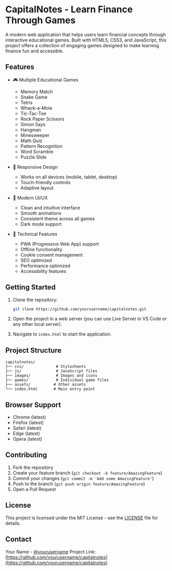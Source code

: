 # CapitalNotes - Learn Finance Through Games

A modern web application that helps users learn financial concepts through interactive educational games. Built with HTML5, CSS3, and JavaScript, this project offers a collection of engaging games designed to make learning finance fun and accessible.

## Features

- 🎮 Multiple Educational Games
  - Memory Match
  - Snake Game
  - Tetris
  - Whack-a-Mole
  - Tic-Tac-Toe
  - Rock Paper Scissors
  - Simon Says
  - Hangman
  - Minesweeper
  - Math Quiz
  - Pattern Recognition
  - Word Scramble
  - Puzzle Slide

- 📱 Responsive Design
  - Works on all devices (mobile, tablet, desktop)
  - Touch-friendly controls
  - Adaptive layout

- 🎨 Modern UI/UX
  - Clean and intuitive interface
  - Smooth animations
  - Consistent theme across all games
  - Dark mode support

- 🔧 Technical Features
  - PWA (Progressive Web App) support
  - Offline functionality
  - Cookie consent management
  - SEO optimized
  - Performance optimized
  - Accessibility features

## Getting Started

1. Clone the repository:
   ```bash
   git clone https://github.com/yourusername/capitalnotes.git
   ```

2. Open the project in a web server (you can use Live Server in VS Code or any other local server).

3. Navigate to `index.html` to start the application.

## Project Structure

```
capitalnotes/
├── css/              # Stylesheets
├── js/               # JavaScript files
├── images/           # Images and icons
├── games/            # Individual game files
├── assets/          # Other assets
└── index.html       # Main entry point
```

## Browser Support

- Chrome (latest)
- Firefox (latest)
- Safari (latest)
- Edge (latest)
- Opera (latest)

## Contributing

1. Fork the repository
2. Create your feature branch (`git checkout -b feature/AmazingFeature`)
3. Commit your changes (`git commit -m 'Add some AmazingFeature'`)
4. Push to the branch (`git push origin feature/AmazingFeature`)
5. Open a Pull Request

## License

This project is licensed under the MIT License - see the [LICENSE](LICENSE) file for details.

## Contact

Your Name - [@yourusername](https://twitter.com/yourusername)
Project Link: [https://github.com/yourusername/capitalnotes](https://github.com/yourusername/capitalnotes) 